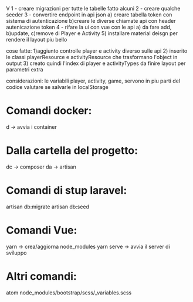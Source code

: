 V 1 - creare migrazioni per tutte le tabelle
fatto alcuni 2 - creare qualche seeder
3 - convertire endpoint in api json
  a) creare tabella token con sistema di autenticazione
  b)creare le diverse chiamate api con header autenicazione token
4 - rifare la ui con vue con le api
  a) da fare add,
  b)update,
  c)remove di Player e Activity
5) installare material deisgn per rendere il layout piu bello

cose fatte:
1)aggiunto controlle player e activity diverso sulle api
2) inserito le classi playerResource e activityResource che trasformano l'object in output
3) creato quindi l'index di player e activityTypes da finire layout per parametri extra

considerazioni:
le variabili player, activity, game, servono in piu parti del codice valutare se salvarle in localStorage



# Comandi docker:
d -> avvia i container

# Dalla cartella del progetto:
dc -> composer
da -> artisan

# Comandi di stup laravel:
artisan db:migrate
artisan db:seed

# Comandi Vue:
yarn -> crea/aggiorna node_modules
yarn serve -> avvia il server di sviluppo

# Altri comandi:
atom node_modules/bootstrap/scss/_variables.scss
